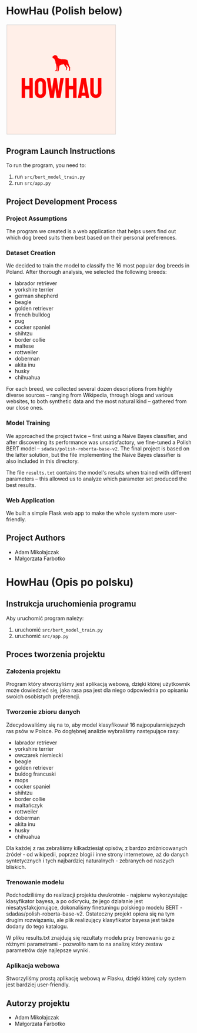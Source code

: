 # HowHau (Polish below)

<img src="howhau.png" alt="Logo HowHau" width="300">

## Program Launch Instructions

To run the program, you need to:

1. run `src/bert_model_train.py`
2. run `src/app.py`

## Project Development Process

### Project Assumptions

The program we created is a web application that helps users find out which dog breed suits them best based on their personal preferences.

### Dataset Creation

We decided to train the model to classify the 16 most popular dog breeds in Poland. After thorough analysis, we selected the following breeds:

- labrador retriever  
- yorkshire terrier  
- german shepherd  
- beagle  
- golden retriever  
- french bulldog  
- pug  
- cocker spaniel  
- shihtzu  
- border collie  
- maltese  
- rottweiler  
- doberman  
- akita inu  
- husky  
- chihuahua  

For each breed, we collected several dozen descriptions from highly diverse sources – ranging from Wikipedia, through blogs and various websites, to both synthetic data and the most natural kind – gathered from our close ones.

### Model Training

We approached the project twice – first using a Naive Bayes classifier, and after discovering its performance was unsatisfactory, we fine-tuned a Polish BERT model – `sdadas/polish-roberta-base-v2`. The final project is based on the latter solution, but the file implementing the Naive Bayes classifier is also included in this directory.

The file `results.txt` contains the model's results when trained with different parameters – this allowed us to analyze which parameter set produced the best results.

### Web Application

We built a simple Flask web app to make the whole system more user-friendly.

## Project Authors

- Adam Mikołajczak  
- Małgorzata Farbotko  

# HowHau (Opis po polsku)
## Instrukcja uruchomienia programu

Aby uruchomić program należy:

1. uruchomić `src/bert_model_train.py`
2. uruchomić `src/app.py`

## Proces tworzenia projektu

### Założenia projektu

Program który stworzyliśmy jest aplikacją webową, dzięki której użytkownik może dowiedzieć się, jaka rasa psa jest dla niego odpowiednia po opisaniu swoich osobistych preferencji.

### Tworzenie zbioru danych

Zdecydowaliśmy się na to, aby model klasyfikował 16 najpopularniejszych ras psów w Polsce. Po dogłębnej analizie wybraliśmy następujące rasy:

- labrador retriever
- yorkshire terrier
- owczarek niemiecki
- beagle
- golden retriever
- buldog francuski
- mops
- cocker spaniel
- shihtzu
- border collie
- maltańczyk
- rottweiler
- doberman
- akita inu
- husky
- chihuahua

Dla każdej z ras zebraliśmy kilkadziesiąt opisów, z bardzo zróżnicowanych źródeł - od wikipedii, poprzez blogi i inne strony internetowe, aż do danych syntetycznych i tych najbardziej naturalnych - zebranych od naszych bliskich.

### Trenowanie modelu

Podchodziliśmy do realizacji projektu dwukrotnie - najpierw wykorzystując klasyfikator bayesa, a po odkryciu, że jego działanie jest niesatysfakcjonujące, dokonaliśmy finetuningu polskiego modelu BERT - sdadas/polish-roberta-base-v2. Ostateczny projekt opiera się na tym drugim rozwiązaniu, ale plik realizujący klasyfikator bayesa jest także dodany do tego katalogu.

W pliku results.txt znajdują się rezultaty modelu przy trenowaniu go z różnymi parametrami - pozwoliło nam to na analizę który zestaw parametrów daje najlepsze wyniki.

### Aplikacja webowa

Stworzyliśmy prostą aplikację webową w Flasku, dzięki której cały system jest bardziej user-friendly.

## Autorzy projektu

- Adam Mikołajczak
- Małgorzata Farbotko

